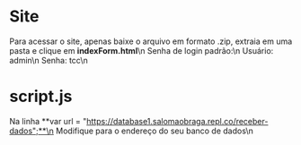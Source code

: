 # Site
Para acessar o site, apenas baixe o arquivo em formato .zip, extraia em uma pasta e clique em **indexForm.html**\n
Senha de login padrão:\n
Usuário: admin\n
Senha: tcc\n

# script.js
Na linha **var url = "https://database1.salomaobraga.repl.co/receber-dados";**\n
Modifique para o endereço do seu banco de dados\n

